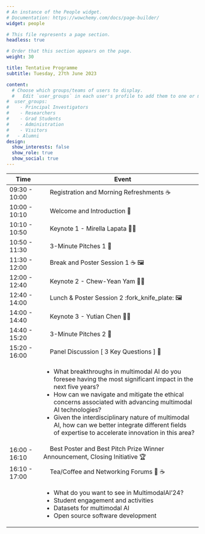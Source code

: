 ```yaml
---
# An instance of the People widget.
# Documentation: https://wowchemy.com/docs/page-builder/
widget: people

# This file represents a page section.
headless: true

# Order that this section appears on the page.
weight: 30

title: Tentative Programme
subtitle: Tuesday, 27th June 2023

content:
  # Choose which groups/teams of users to display.
  #   Edit `user_groups` in each user's profile to add them to one or more of these groups.
#  user_groups:
#    - Principal Investigators
#    - Researchers
#    - Grad Students
#    - Administration
#    - Visitors
#   - Alumni
design:
  show_interests: false
  show_role: true
  show_social: true
---
```


<center>

| Time         | &nbsp;&nbsp;&nbsp;&nbsp;Event                                                                                                                                                                                                                                                                                                                                                                                     |
|--------------|-------------------------------------------------------------------------------------------------------------------------------------------------------------------------------------------------------------------------------------------------------------------------------------------------------------------------------------------------------------------------------------------------------------------|
| 09:30 - 10:00 | &nbsp;&nbsp;&nbsp;&nbsp;Registration and Morning Refreshments :coffee:                                                                                                                                                                                                                                                                                                                                            |
| 10:00 - 10:10 | &nbsp;&nbsp;&nbsp;&nbsp;Welcome and Introduction :microphone:                                                                                                                                                                                                                                                                                                                                                     |
| 10:10 - 10:50 | &nbsp;&nbsp;&nbsp;&nbsp;Keynote 1 - Mirella Lapata :woman_office_worker:                                                                                                                                                                                                                                                                                                                                          |
| 10:50 - 11:30 | &nbsp;&nbsp;&nbsp;&nbsp;3-Minute Pitches 1 :mega:                                                                                                                                                                                                                                                                                                                                                                 |
| 11:30 - 12:00 | &nbsp;&nbsp;&nbsp;&nbsp;Break and Poster Session 1 :coffee: :framed_picture:                                                                                                                                                                                                                                                                                                                                      |
| 12:00 - 12:40 | &nbsp;&nbsp;&nbsp;&nbsp;Keynote 2 - Chew-Yean Yam :woman_office_worker:                                                                                                                                                                                                                                                                                                                                           |
| 12:40 - 14:00 | &nbsp;&nbsp;&nbsp;&nbsp;Lunch & Poster Session 2 :fork_knife_plate: :framed_picture:                                                                                                                                                                                                                                                                                                                              |
| 14:00 - 14:40 | &nbsp;&nbsp;&nbsp;&nbsp;Keynote 3 - Yutian Chen :man_office_worker:                                                                                                                                                                                                                                                                                                                                               |
| 14:40 - 15:20 | &nbsp;&nbsp;&nbsp;&nbsp;3-Minute Pitches 2 :mega:                                                                                                                                                                                                                                                                                                                                                                 |
| 15:20 - 16:00 | &nbsp;&nbsp;&nbsp;&nbsp;Panel Discussion [ 3 Key Questions ] :speech_balloon:                                                                                                                                                                                                                                                                                                                                     |
|  | <ul><li>What breakthroughs in multimodal AI do you foresee having the most significant impact in the<br> next five years?</li><li> How can we navigate and mitigate the ethical concerns associated with advancing multimodal<br> AI technologies?</li><li>Given the interdisciplinary nature of multimodal AI, how can we better integrate different fields<br> of expertise to accelerate innovation in this area?</li> |
| 16:00 - 16:10 | &nbsp;&nbsp;&nbsp;&nbsp;Best Poster and Best Pitch Prize Winner Announcement, Closing Initiative :trophy:                                                                                                                                                                                                                                                                                                         |
| 16:10 - 17:00 | &nbsp;&nbsp;&nbsp;&nbsp;Tea/Coffee and Networking Forums :tea: :coffee:                                                                                                                                                                                                                                                                                                                                           |
|  | <ul><li>What do you want to see in MultimodalAI’24?</li><li>Student engagement and activities</li><li>Datasets for multimodal AI</li><li>Open source software development</li></ul>                                                                                                                                                                                                                               |

</center>
